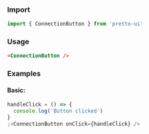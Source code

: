 ### Import

```js static
import { ConnectionButton } from 'pretto-ui'
```

### Usage

```html
<ConnectionButton />
```

### Examples

#### Basic:

```jsx
handleClick = () => {
  console.log('Button clicked')
}
;<ConnectionButton onClick={handleClick} />
```
